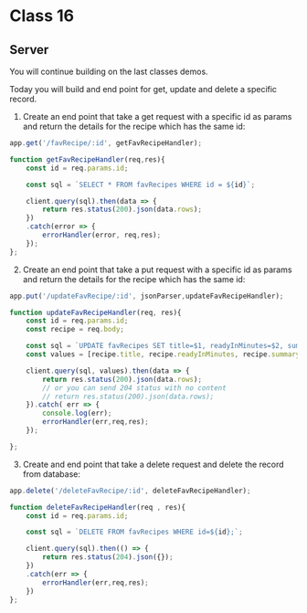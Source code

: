 # Class 16


## **Server**

You will continue building on the last classes demos.

Today you will build and end point for get, update and delete a specific record.


1. Create an end point that take a get request with a specific id as params and return the details for the recipe which has the same id:

```javascript
app.get('/favRecipe/:id', getFavRecipeHandler);

function getFavRecipeHandler(req,res){
    const id = req.params.id;

    const sql = `SELECT * FROM favRecipes WHERE id = ${id}`;

    client.query(sql).then(data => {
        return res.status(200).json(data.rows);
    })
    .catch(error => {
        errorHandler(error, req,res);
    });
};
```

2. Create an end point that take a put request with a specific id as params and return the details for the recipe which has the same id:

```javascript
app.put('/updateFavRecipe/:id', jsonParser,updateFavRecipeHandler);

function updateFavRecipeHandler(req, res){
    const id = req.params.id;
    const recipe = req.body;

    const sql = `UPDATE favRecipes SET title=$1, readyInMinutes=$2, summary=$3, vegetarian=$4, instructions=$5, sourceUrl=$6, image=$7, comment=$8 WHERE id=${id} RETURNING *;`;
    const values = [recipe.title, recipe.readyInMinutes, recipe.summary, recipe.vegetarian, recipe.instructions, recipe.sourceUrl, recipe.image, recipe.comment];

    client.query(sql, values).then(data => {
        return res.status(200).json(data.rows);
        // or you can send 204 status with no content
        // return res.status(200).json(data.rows);
    }).catch( err => {
        console.log(err);
        errorHandler(err,req,res);
    });

};

```

3. Create and end point that take a delete request and delete the record from database:

```javascript
app.delete('/deleteFavRecipe/:id', deleteFavRecipeHandler);

function deleteFavRecipeHandler(req , res){
    const id = req.params.id;

    const sql = `DELETE FROM favRecipes WHERE id=${id};`;

    client.query(sql).then(() => {
        return res.status(204).json({});
    })
    .catch(err => {
        errorHandler(err,req,res);
    })
};
```